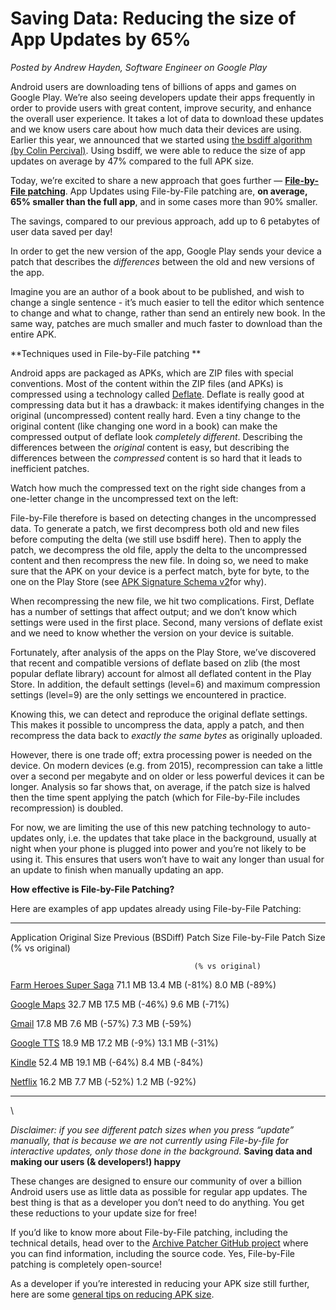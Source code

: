 # Saving Data: Reducing the size of App Updates by 65%

*Posted by Andrew Hayden, Software Engineer on Google Play*

Android users are downloading tens of billions of apps and games on Google Play. We’re also seeing developers update their apps frequently in order to provide users with great content, improve security, and enhance the overall user experience. It takes a lot of data to download these updates and we know users care about how much data their devices are using. Earlier this year, we announced that we started using [the bsdiff algorithm][] [(by Colin Percival)][the bsdiff algorithm]. Using bsdiff, we were able to reduce the size of app updates on average by 47% compared to the full APK size.

Today, we’re excited to share a new approach that goes further — **[File-by-File patching]**. App Updates using File-by-File patching are, **on average,** **65% smaller than the full app**, and in some cases more than 90% smaller.

The savings, compared to our previous approach, add up to 6 petabytes of user data saved per day!

In order to get the new version of the app, Google Play sends your device a patch that describes the *differences* between the old and new versions of the app.

Imagine you are an author of a book about to be published, and wish to change a single sentence - it’s much easier to tell the editor which sentence to change and what to change, rather than send an entirely new book. In the same way, patches are much smaller and much faster to download than the entire APK.

**Techniques used in File-by-File patching **

Android apps are packaged as APKs, which are ZIP files with special conventions. Most of the content within the ZIP files (and APKs) is compressed using a technology called [Deflate]. Deflate is really good at compressing data but it has a drawback: it makes identifying changes in the original (uncompressed) content really hard. Even a tiny change to the original content (like changing one word in a book) can make the compressed output of deflate look *completely different*. Describing the differences between the *original* content is easy, but describing the differences between the *compressed* content is so hard that it leads to inefficient patches.

Watch how much the compressed text on the right side changes from a one-letter change in the uncompressed text on the left:

File-by-File therefore is based on detecting changes in the uncompressed data. To generate a patch, we first decompress both old and new files before computing the delta (we still use bsdiff here). Then to apply the patch, we decompress the old file, apply the delta to the uncompressed content and then recompress the new file. In doing so, we need to make sure that the APK on your device is a perfect match, byte for byte, to the one on the Play Store (see [APK Signature Schema v2]for why).

When recompressing the new file, we hit two complications. First, Deflate has a number of settings that affect output; and we don’t know which settings were used in the first place. Second, many versions of deflate exist and we need to know whether the version on your device is suitable.

Fortunately, after analysis of the apps on the Play Store, we’ve discovered that recent and compatible versions of deflate based on zlib (the most popular deflate library) account for almost all deflated content in the Play Store. In addition, the default settings (level=6) and maximum compression settings (level=9) are the only settings we encountered in practice.

Knowing this, we can detect and reproduce the original deflate settings. This makes it possible to uncompress the data, apply a patch, and then recompress the data back to *exactly the same bytes* as originally uploaded.

However, there is one trade off; extra processing power is needed on the device. On modern devices (e.g. from 2015), recompression can take a little over a second per megabyte and on older or less powerful devices it can be longer. Analysis so far shows that, on average, if the patch size is halved then the time spent applying the patch (which for File-by-File includes recompression) is doubled.

For now, we are limiting the use of this new patching technology to auto-updates only, i.e. the updates that take place in the background, usually at night when your phone is plugged into power and you’re not likely to be using it. This ensures that users won’t have to wait any longer than usual for an update to finish when manually updating an app.

**How effective is File-by-File Patching?**

Here are examples of app updates already using File-by-File Patching:

  -------------------------- --------------- ------------------------------ -----------------------------------------
  Application                Original Size   Previous (BSDiff) Patch Size   File-by-File Patch Size (% vs original)
                                                                            
                                             (% vs original)                

  [Farm Heroes Super Saga]   71.1 MB         13.4 MB (-81%)                 8.0 MB (-89%)

  [Google Maps]              32.7 MB         17.5 MB (-46%)                 9.6 MB (-71%)

  [Gmail]                    17.8 MB         7.6 MB (-57%)                  7.3 MB (-59%)

  [Google TTS]               18.9 MB         17.2 MB (-9%)                  13.1 MB (-31%)

  [Kindle]                   52.4 MB         19.1 MB (-64%)                 8.4 MB (-84%)

  [Netflix]                  16.2 MB         7.7 MB (-52%)                  1.2 MB (-92%)
  -------------------------- --------------- ------------------------------ -----------------------------------------

\

*Disclaimer: if you see different patch sizes when you press “update” manually, that is because we are not currently using File-by-file for interactive updates, only those done in the background.*
**Saving data and making our users (& developers!) happy**

These changes are designed to ensure our community of over a billion Android users use as little data as possible for regular app updates. The best thing is that as a developer you don’t need to do anything. You get these reductions to your update size for free!

If you’d like to know more about File-by-File patching, including the technical details, head over to the [Archive Patcher GitHub project] where you can find information, including the source code. Yes, File-by-File patching is completely open-source!

As a developer if you’re interested in reducing your APK size still further, here are some [general tips on reducing APK size].

  [the bsdiff algorithm]: https://android-developers.blogspot.com/2016/07/improvements-for-smaller-app-downloads.html
  [File-by-File patching]: https://github.com/andrewhayden/archive-patcher/blob/master/README.md
  [Deflate]: https://en.wikipedia.org/w/index.php?title=DEFLATE&oldid=735386036
  [APK Signature Schema v2]: https://source.android.com/security/apksigning/v2.html
  [Farm Heroes Super Saga]: https://play.google.com/store/apps/details?id=com.king.farmheroessupersaga&hl=en
  [Google Maps]: https://play.google.com/store/apps/details?id=com.google.android.apps.maps
  [Gmail]: https://play.google.com/store/apps/details?id=com.google.android.gm
  [Google TTS]: https://play.google.com/store/apps/details?id=com.google.android.tts
  [Kindle]: https://play.google.com/store/apps/details?id=com.amazon.kindle
  [Netflix]: https://play.google.com/store/apps/details?id=com.netflix.mediaclient
  [Archive Patcher GitHub project]: https://github.com/andrewhayden/archive-patcher
  [general tips on reducing APK size]: https://developer.android.com/topic/performance/reduce-apk-size.html?utm_campaign=android_discussion_filebyfile_120616&utm_source=anddev&utm_medium=blog
